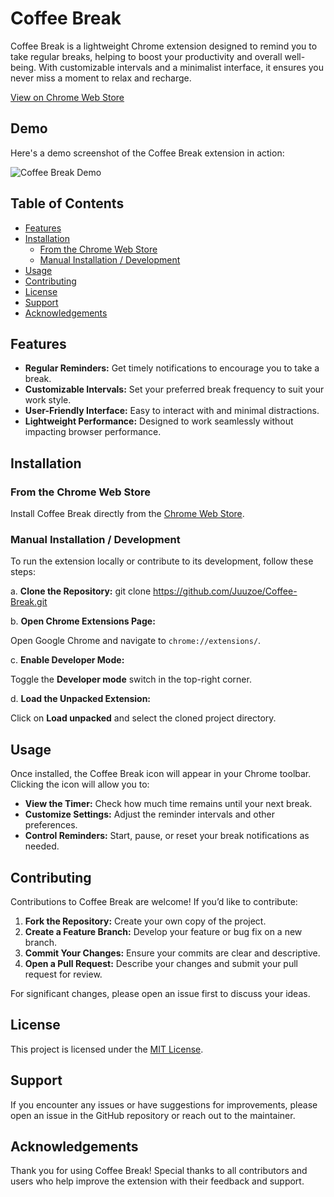 # Coffee Break

Coffee Break is a lightweight Chrome extension designed to remind you to take regular breaks, helping to boost your productivity and overall well-being. With customizable intervals and a minimalist interface, it ensures you never miss a moment to relax and recharge.

[View on Chrome Web Store](https://chromewebstore.google.com/detail/coffee-break/opdpnmglnkildipaipinblmmcllgajdp)

## Demo

Here's a demo screenshot of the Coffee Break extension in action:

![Coffee Break Demo](Coffee-Break/assets/Demo.png)

## Table of Contents

- [Features](#features)
- [Installation](#installation)
  - [From the Chrome Web Store](#from-the-chrome-web-store)
  - [Manual Installation / Development](#manual-installation--development)
- [Usage](#usage)
- [Contributing](#contributing)
- [License](#license)
- [Support](#support)
- [Acknowledgements](#acknowledgements)

## Features

- **Regular Reminders:** Get timely notifications to encourage you to take a break.
- **Customizable Intervals:** Set your preferred break frequency to suit your work style.
- **User-Friendly Interface:** Easy to interact with and minimal distractions.
- **Lightweight Performance:** Designed to work seamlessly without impacting browser performance.

## Installation

### From the Chrome Web Store

Install Coffee Break directly from the [Chrome Web Store](https://chromewebstore.google.com/detail/coffee-break/opdpnmglnkildipaipinblmmcllgajdp).

### Manual Installation / Development

To run the extension locally or contribute to its development, follow these steps:

a. **Clone the Repository:**
   git clone https://github.com/Juuzoe/Coffee-Break.git
   
b. **Open Chrome Extensions Page:**

   Open Google Chrome and navigate to `chrome://extensions/`.

c. **Enable Developer Mode:**

   Toggle the **Developer mode** switch in the top-right corner.

d. **Load the Unpacked Extension:**

   Click on **Load unpacked** and select the cloned project directory.

## Usage

Once installed, the Coffee Break icon will appear in your Chrome toolbar. Clicking the icon will allow you to:

- **View the Timer:** Check how much time remains until your next break.
- **Customize Settings:** Adjust the reminder intervals and other preferences.
- **Control Reminders:** Start, pause, or reset your break notifications as needed.

## Contributing

Contributions to Coffee Break are welcome! If you’d like to contribute:

1. **Fork the Repository:** Create your own copy of the project.
2. **Create a Feature Branch:** Develop your feature or bug fix on a new branch.
3. **Commit Your Changes:** Ensure your commits are clear and descriptive.
4. **Open a Pull Request:** Describe your changes and submit your pull request for review.

For significant changes, please open an issue first to discuss your ideas.

## License

This project is licensed under the [MIT License](LICENSE).

## Support

If you encounter any issues or have suggestions for improvements, please open an issue in the GitHub repository or reach out to the maintainer.

## Acknowledgements

Thank you for using Coffee Break! Special thanks to all contributors and users who help improve the extension with their feedback and support.
